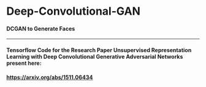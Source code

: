# Deep-Convolutional-GAN
#### DCGAN to Generate Faces
***
#### Tensorflow Code for the Research Paper **Unsupervised Representation Learning with Deep Convolutional Generative Adversarial Networks present here**:

#### **https://arxiv.org/abs/1511.06434**
